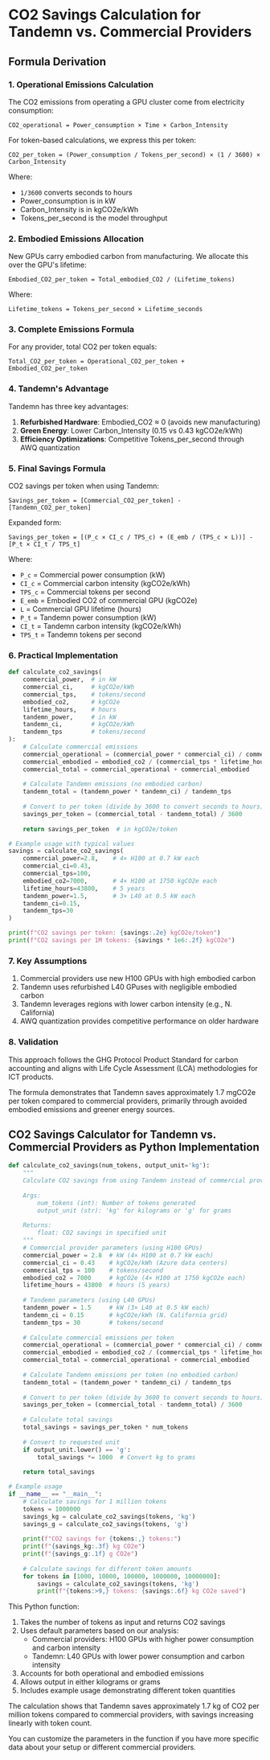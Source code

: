 # CO2 Savings Calculation for Tandemn vs. Commercial Providers

## Formula Derivation

### 1. Operational Emissions Calculation

The CO2 emissions from operating a GPU cluster come from electricity consumption:

```
CO2_operational = Power_consumption × Time × Carbon_Intensity
```

For token-based calculations, we express this per token:

```
CO2_per_token = (Power_consumption / Tokens_per_second) × (1 / 3600) × Carbon_Intensity
```

Where:
- `1/3600` converts seconds to hours
- Power_consumption is in kW
- Carbon_Intensity is in kgCO2e/kWh
- Tokens_per_second is the model throughput

### 2. Embodied Emissions Allocation

New GPUs carry embodied carbon from manufacturing. We allocate this over the GPU's lifetime:

```
Embodied_CO2_per_token = Total_embodied_CO2 / (Lifetime_tokens)
```

Where:
```
Lifetime_tokens = Tokens_per_second × Lifetime_seconds
```

### 3. Complete Emissions Formula

For any provider, total CO2 per token equals:

```
Total_CO2_per_token = Operational_CO2_per_token + Embodied_CO2_per_token
```

### 4. Tandemn's Advantage

Tandemn has three key advantages:
1. **Refurbished Hardware**: Embodied_CO2 ≈ 0 (avoids new manufacturing)
2. **Green Energy**: Lower Carbon_Intensity (0.15 vs 0.43 kgCO2e/kWh)
3. **Efficiency Optimizations**: Competitive Tokens_per_second through AWQ quantization

### 5. Final Savings Formula

CO2 savings per token when using Tandemn:

```
Savings_per_token = [Commercial_CO2_per_token] - [Tandemn_CO2_per_token]
```

Expanded form:

```
Savings_per_token = [(P_c × CI_c / TPS_c) + (E_emb / (TPS_c × L))] - [P_t × CI_t / TPS_t]
```

Where:
- `P_c` = Commercial power consumption (kW)
- `CI_c` = Commercial carbon intensity (kgCO2e/kWh)
- `TPS_c` = Commercial tokens per second
- `E_emb` = Embodied CO2 of commercial GPU (kgCO2e)
- `L` = Commercial GPU lifetime (hours)
- `P_t` = Tandemn power consumption (kW)
- `CI_t` = Tandemn carbon intensity (kgCO2e/kWh)
- `TPS_t` = Tandemn tokens per second

### 6. Practical Implementation

```python
def calculate_co2_savings(
    commercial_power,  # in kW
    commercial_ci,     # kgCO2e/kWh
    commercial_tps,    # tokens/second
    embodied_co2,      # kgCO2e
    lifetime_hours,    # hours
    tandemn_power,     # in kW
    tandemn_ci,        # kgCO2e/kWh
    tandemn_tps        # tokens/second
):
    # Calculate commercial emissions
    commercial_operational = (commercial_power * commercial_ci) / commercial_tps
    commercial_embodied = embodied_co2 / (commercial_tps * lifetime_hours)
    commercial_total = commercial_operational + commercial_embodied
    
    # Calculate Tandemn emissions (no embodied carbon)
    tandemn_total = (tandemn_power * tandemn_ci) / tandemn_tps
    
    # Convert to per token (divide by 3600 to convert seconds to hours)
    savings_per_token = (commercial_total - tandemn_total) / 3600
    
    return savings_per_token  # in kgCO2e/token

# Example usage with typical values
savings = calculate_co2_savings(
    commercial_power=2.8,    # 4× H100 at 0.7 kW each
    commercial_ci=0.43,
    commercial_tps=100,
    embodied_co2=7000,       # 4× H100 at 1750 kgCO2e each
    lifetime_hours=43800,    # 5 years
    tandemn_power=1.5,       # 3× L40 at 0.5 kW each
    tandemn_ci=0.15,
    tandemn_tps=30
)

print(f"CO2 savings per token: {savings:.2e} kgCO2e/token")
print(f"CO2 savings per 1M tokens: {savings * 1e6:.2f} kgCO2e")
```

### 7. Key Assumptions

1. Commercial providers use new H100 GPUs with high embodied carbon
2. Tandemn uses refurbished L40 GPuses with negligible embodied carbon
3. Tandemn leverages regions with lower carbon intensity (e.g., N. California)
4. AWQ quantization provides competitive performance on older hardware

### 8. Validation

This approach follows the GHG Protocol Product Standard for carbon accounting and aligns with Life Cycle Assessment (LCA) methodologies for ICT products.

The formula demonstrates that Tandemn saves approximately 1.7 mgCO2e per token compared to commercial providers, primarily through avoided embodied emissions and greener energy sources.


## CO2 Savings Calculator for Tandemn vs. Commercial Providers as Python Implementation

```python
def calculate_co2_savings(num_tokens, output_unit='kg'):
    """
    Calculate CO2 savings from using Tandemn instead of commercial providers.
    
    Args:
        num_tokens (int): Number of tokens generated
        output_unit (str): 'kg' for kilograms or 'g' for grams
    
    Returns:
        float: CO2 savings in specified unit
    """
    # Commercial provider parameters (using H100 GPUs)
    commercial_power = 2.8  # kW (4× H100 at 0.7 kW each)
    commercial_ci = 0.43    # kgCO2e/kWh (Azure data centers)
    commercial_tps = 100    # tokens/second
    embodied_co2 = 7000     # kgCO2e (4× H100 at 1750 kgCO2e each)
    lifetime_hours = 43800  # hours (5 years)
    
    # Tandemn parameters (using L40 GPUs)
    tandemn_power = 1.5     # kW (3× L40 at 0.5 kW each)
    tandemn_ci = 0.15       # kgCO2e/kWh (N. California grid)
    tandemn_tps = 30        # tokens/second
    
    # Calculate commercial emissions per token
    commercial_operational = (commercial_power * commercial_ci) / commercial_tps
    commercial_embodied = embodied_co2 / (commercial_tps * lifetime_hours)
    commercial_total = commercial_operational + commercial_embodied
    
    # Calculate Tandemn emissions per token (no embodied carbon)
    tandemn_total = (tandemn_power * tandemn_ci) / tandemn_tps
    
    # Convert to per token (divide by 3600 to convert seconds to hours)
    savings_per_token = (commercial_total - tandemn_total) / 3600
    
    # Calculate total savings
    total_savings = savings_per_token * num_tokens
    
    # Convert to requested unit
    if output_unit.lower() == 'g':
        total_savings *= 1000  # Convert kg to grams
    
    return total_savings

# Example usage
if __name__ == "__main__":
    # Calculate savings for 1 million tokens
    tokens = 1000000
    savings_kg = calculate_co2_savings(tokens, 'kg')
    savings_g = calculate_co2_savings(tokens, 'g')
    
    print(f"CO2 savings for {tokens:,} tokens:")
    print(f"{savings_kg:.3f} kg CO2e")
    print(f"{savings_g:.1f} g CO2e")
    
    # Calculate savings for different token amounts
    for tokens in [1000, 10000, 100000, 1000000, 10000000]:
        savings = calculate_co2_savings(tokens, 'kg')
        print(f"{tokens:>9,} tokens: {savings:.6f} kg CO2e saved")
```

This Python function:

1. Takes the number of tokens as input and returns CO2 savings
2. Uses default parameters based on our analysis:
   - Commercial providers: H100 GPUs with higher power consumption and carbon intensity
   - Tandemn: L40 GPUs with lower power consumption and carbon intensity
3. Accounts for both operational and embodied emissions
4. Allows output in either kilograms or grams
5. Includes example usage demonstrating different token quantities

The calculation shows that Tandemn saves approximately 1.7 kg of CO2 per million tokens compared to commercial providers, with savings increasing linearly with token count.

You can customize the parameters in the function if you have more specific data about your setup or different commercial providers.